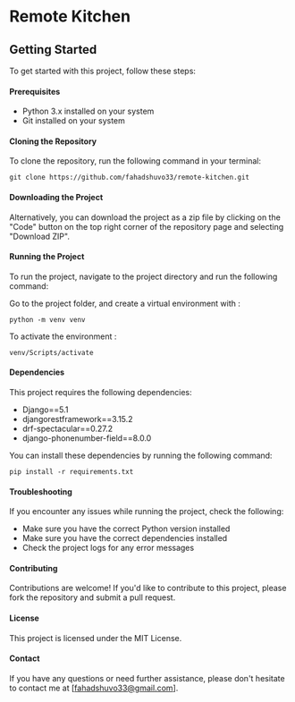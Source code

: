 # Remote Kitchen

## Getting Started
To get started with this project, follow these steps:

#### Prerequisites
- Python 3.x installed on your system
- Git installed on your system

#### Cloning the Repository
To clone the repository, run the following command in your terminal:

```
git clone https://github.com/fahadshuvo33/remote-kitchen.git
```

#### Downloading the Project
Alternatively, you can download the project as a zip file by clicking on the "Code" button on the top right corner of the repository page and selecting "Download ZIP".

#### Running the Project
To run the project, navigate to the project directory and run the following command:

Go to the project folder, and create a virtual environment with : 
```
python -m venv venv
```

To activate the environment : 
```
venv/Scripts/activate
```


#### Dependencies
This project requires the following dependencies:

- Django==5.1
- djangorestframework==3.15.2
- drf-spectacular==0.27.2
- django-phonenumber-field==8.0.0 

You can install these dependencies by running the following command:

```
pip install -r requirements.txt
```

#### Troubleshooting
If you encounter any issues while running the project, check the following:

- Make sure you have the correct Python version installed
- Make sure you have the correct dependencies installed
- Check the project logs for any error messages
  
#### Contributing
Contributions are welcome! If you'd like to contribute to this project, please fork the repository and submit a pull request.

#### License
This project is licensed under the MIT License.

#### Contact
If you have any questions or need further assistance, please don't hesitate to contact me at [fahadshuvo33@gmail.com].

